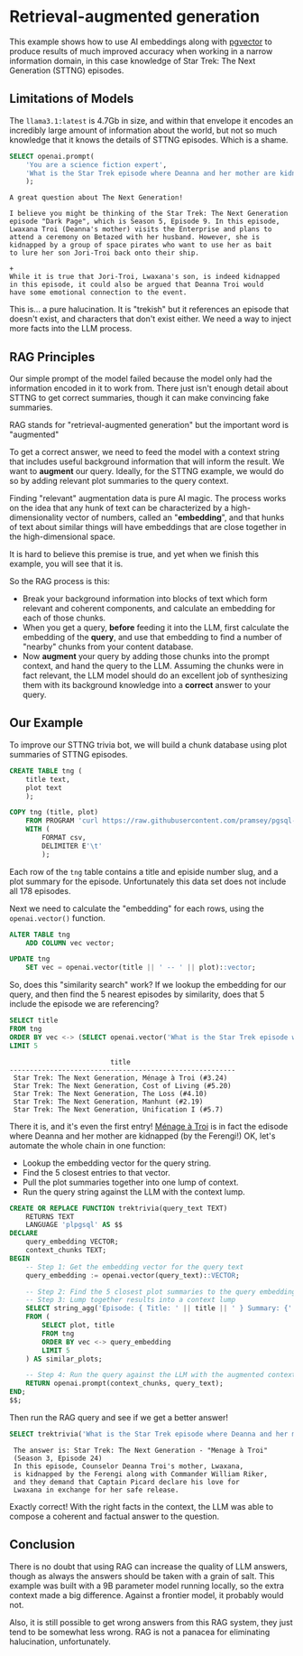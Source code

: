 
# Retrieval-augmented generation

This example shows how to use AI embeddings along with [pgvector](https://github.com/pgvector/pgvector) to produce results of much improved accuracy when working in a narrow information domain, in this case knowledge of Star Trek: The Next Generation (STTNG) episodes.


## Limitations of Models

The `llama3.1:latest` is 4.7Gb in size, and within that envelope it encodes an incredibly large amount of information about the world, but not so much knowledge that it knows the details of STTNG episodes. Which is a shame.

```sql
SELECT openai.prompt(
	'You are a science fiction expert',
	'What is the Star Trek episode where Deanna and her mother are kidnapped?'
	);
```
```
A great question about The Next Generation!

I believe you might be thinking of the Star Trek: The Next Generation 
episode "Dark Page", which is Season 5, Episode 9. In this episode, 
Lwaxana Troi (Deanna's mother) visits the Enterprise and plans to 
attend a ceremony on Betazed with her husband. However, she is 
kidnapped by a group of space pirates who want to use her as bait 
to lure her son Jori-Troi back onto their ship.
                                                                                                                                                                                                                                                                                                                                                                                             +
While it is true that Jori-Troi, Lwaxana's son, is indeed kidnapped 
in this episode, it could also be argued that Deanna Troi would 
have some emotional connection to the event.
```

This is... a pure halucination. It is "trekish" but it references an episode that doesn't exist, and characters that don't exist either. We need a way to inject more facts into the LLM process.


## RAG Principles

Our simple prompt of the model failed because the model only had the information encoded in it to work from. There just isn't enough detail about STTNG to get correct summaries, though it can make convincing fake summaries.

RAG stands for "retrieval-augmented generation" but the important word is "augmented"

To get a correct answer, we need to feed the model with a context string that includes useful background information that will inform the result. We want to **augment** our query. Ideally, for the STTNG example, we would do so by adding relevant plot summaries to the query context.

Finding "relevant" augmentation data is pure AI magic. The process works on the idea that any hunk of text can be characterized by a high-dimensionality vector of numbers, called an "**embedding**", and that hunks of text about similar things will have embeddings that are close together in the high-dimensional space.

It is hard to believe this premise is true, and yet when we finish this example, you will see that it is.

So the RAG process is this: 

* Break your background information into blocks of text which form relevant and coherent components, and calculate an embedding for each of those chunks. 
* When you get a query, **before** feeding it into the LLM, first calculate the embedding of the **query**, and use that embedding to find a number of "nearby" chunks from your content database. 
* Now **augment** your query by adding those chunks into the prompt context, and hand the query to the LLM. Assuming the chunks were in fact relevant, the LLM model should do an excellent job of synthesizing them with its background knowledge into a **correct** answer to your query.


## Our Example

To improve our STTNG trivia bot, we will build a chunk database using plot summaries of STTNG episodes. 

```sql
CREATE TABLE tng (
	title text,
	plot text
	);

COPY tng (title, plot) 
	FROM PROGRAM 'curl https://raw.githubusercontent.com/pramsey/pgsql-openai/refs/heads/main/examples/rag/tng.txt'
	WITH (
		FORMAT csv,
		DELIMITER E'\t'
		);
```

Each row of the `tng` table contains a title and episide number slug, and a plot summary for the episode. Unfortunately this data set does not include all 178 episodes.

Next we need to calculate the "embedding" for each rows, using the `openai.vector()` function.

```sql
ALTER TABLE tng
	ADD COLUMN vec vector;

UPDATE tng 
	SET vec = openai.vector(title || ' -- ' || plot)::vector;
```

So, does this "similarity search" work? If we lookup the embedding for our query, and then find the 5 nearest episodes by similarity, does that 5 include the episode we are referencing?

```sql
SELECT title
FROM tng
ORDER BY vec <-> (SELECT openai.vector('What is the Star Trek episode where Deanna and her mother are kidnapped')::vector)
LIMIT 5
```
```
                         title                          
--------------------------------------------------------
 Star Trek: The Next Generation, Ménage à Troi (#3.24)
 Star Trek: The Next Generation, Cost of Living (#5.20)
 Star Trek: The Next Generation, The Loss (#4.10)
 Star Trek: The Next Generation, Manhunt (#2.19)
 Star Trek: The Next Generation, Unification I (#5.7)
```

There it is, and it's even the first entry! [Ménage à Troi](https://en.wikipedia.org/wiki/Ménage_à_Troi) is in fact the edisode where Deanna and her mother are kidnapped (by the Ferengi!) OK, let's automate the whole chain in one function:

* Lookup the embedding vector for the query string.
* Find the 5 closest entries to that vector.
* Pull the plot summaries together into one lump of context.
* Run the query string against the LLM with the context lump.

```sql
CREATE OR REPLACE FUNCTION trektrivia(query_text TEXT) 
	RETURNS TEXT 
	LANGUAGE 'plpgsql' AS $$
DECLARE
    query_embedding VECTOR;
    context_chunks TEXT;
BEGIN
    -- Step 1: Get the embedding vector for the query text
    query_embedding := openai.vector(query_text)::VECTOR;

    -- Step 2: Find the 5 closest plot summaries to the query embedding
    -- Step 3: Lump together results into a context lump
    SELECT string_agg('Episode: { Title: ' || title || ' } Summary: {' || plot, E'}}\n\n\n') INTO context_chunks
    FROM (
        SELECT plot, title
        FROM tng
        ORDER BY vec <-> query_embedding
        LIMIT 5
    ) AS similar_plots;

    -- Step 4: Run the query against the LLM with the augmented context
    RETURN openai.prompt(context_chunks, query_text);
END;
$$;
```

Then run the RAG query and see if we get a better answer!

```sql
SELECT trektrivia('What is the Star Trek episode where Deanna and her mother are kidnapped?');
```
```
 The answer is: Star Trek: The Next Generation - "Menage à Troi" 
 (Season 3, Episode 24)
 In this episode, Counselor Deanna Troi's mother, Lwaxana, 
 is kidnapped by the Ferengi along with Commander William Riker, 
 and they demand that Captain Picard declare his love for 
 Lwaxana in exchange for her safe release.
```
Exactly correct! With the right facts in the context, the LLM was able to compose a coherent and factual answer to the question.


## Conclusion

There is no doubt that using RAG can increase the quality of LLM answers, though as always the answers should be taken with a grain of salt. This example was built with a 9B parameter model running locally, so the extra context made a big difference. Against a frontier model, it probably would not. 

Also, it is still possible to get wrong answers from this RAG system, they just tend to be somewhat less wrong. RAG is not a panacea for eliminating halucination, unfortunately.
